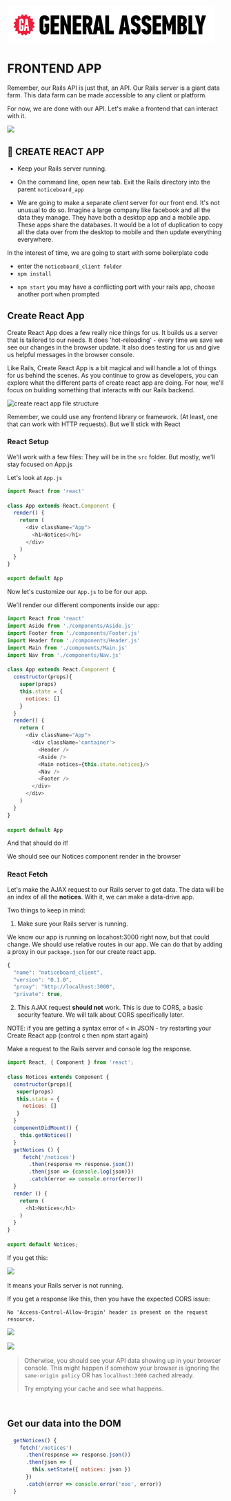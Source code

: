 [![General Assembly Logo](/ga_cog.png)](https://generalassemb.ly)
# FRONTEND APP

Remember, our Rails API is just that, an API. Our Rails server is a giant data farm. This data farm can be made accessible to any client or platform.

For now, we are done with our API. Let's make a frontend that can interact with it.

![](https://i.imgur.com/zm4EeFX.png)

## &#x1F684; CREATE REACT APP

* Keep your Rails server running.

* On the command line, open new tab. Exit the Rails directory into the parent `noticeboard_app`

* We are going to make a separate _client_ server for our front end. It's not unusual to do so. Imagine a large company like facebook and all the data they manage. They have both a desktop app and a mobile app. These apps share the databases. It would be a lot of duplication to copy all the data over from the desktop to mobile and then update everything everywhere.

In the interest of time, we are going to start with some boilerplate code

- enter the `noticeboard_client folder`
- `npm install`


* `npm start` you may have a conflicting port with your rails app, choose another port when prompted


## Create React App
Create React App does a few really nice things for us. It builds us a server that is tailored to our needs. It does 'hot-reloading' - every time we save we see our changes in the browser update. It also does testing for us and give us helpful messages in the browser console.

Like Rails, Create React App is a bit magical and will handle a lot of things for us behind the scenes. As you continue to grow as developers, you can explore what the different parts of create react app are doing. For now, we'll focus on building something that interacts with our Rails backend.


![create react app file structure](https://i.imgur.com/bzf5feu.png)


Remember, we could use any frontend library or framework. (At least, one that can work with HTTP requests). But we'll stick with React


### React Setup

We'll work with a few files: They will be in the `src` folder. But mostly, we'll stay focused on App.js


Let's look at `App.js`



```js
import React from 'react'

class App extends React.Component {
  render() {
    return (
      <div className="App">
        <h1>Notices</h1>
      </div>
    )
  }
}

export default App
```


Now let's customize our `App.js` to be for our app.


We'll render our different components inside our app:

```js
import React from 'react'
import Aside from './components/Aside.js'
import Footer from './components/Footer.js'
import Header from './components/Header.js'
import Main from './components/Main.js'
import Nav from './components/Nav.js'

class App extends React.Component {
  constructor(props){
    super(props)
    this.state = {
      notices: []
    }
  }
  render() {
    return (
      <div className="App">
        <div className='container'>
          <Header />
          <Aside />
          <Main notices={this.state.notices}/>
          <Nav />
          <Footer />
        </div>
      </div>
    )
  }
}

export default App

```

And that should do it!

We should see our Notices component render in the browser

### React Fetch

Let's make the AJAX request to our Rails server to get data. The data will be an index of all the **notices**. With it, we can make a data-drive app.

Two things to keep in mind:

1. Make sure your Rails server is running.

We know our app is running on locahost:3000 right now, but that could change. We should use relative routes in our app. We can do that by adding a proxy in our `package.json` for our create react app.

```js
{
  "name": "noticeboard_client",
  "version": "0.1.0",
  "proxy": "http://localhost:3000",
  "private": true,
```


2. This AJAX request **should not** work. This is due to CORS, a basic security feature. We will talk about CORS specifically later.

NOTE: if you are getting a syntax error of `<` in JSON - try restarting your Create React app (control c then npm start again)

Make a request to the Rails server and console log the response. 

```javascript
import React, { Component } from 'react';

class Notices extends Component {
  constructor(props){
   super(props)
   this.state = {
     notices: []
   }
  }
  componentDidMount() {
    this.getNotices()
  }
  getNotices () {
     fetch('/notices')
       .then(response => response.json())
       .then(json => {console.log(json)})
       .catch(error => console.error(error))
  }
  render () {
    return (
      <h1>Notices</h1>
    )
  }
}

export default Notices;
```

If you get this:

![](https://i.imgur.com/l8VZfgv.png)

It means your Rails server is not running.

If you get a response like this, then you have the expected CORS issue:

```
No 'Access-Control-Allow-Origin' header is present on the request resource.
```

![](https://i.imgur.com/jowW1st.png)

![](https://i.imgur.com/s2ruqcN.png)

> Otherwise, you should see your API data showing up in your browser console. This might happen if somehow your browser is ignoring the `same-origin policy` OR has `localhost:3000` cached already.
>
> Try emptying your cache and see what happens.

<br>

## Get our data into the DOM

```js
  getNotices() {
    fetch('/notices')
      .then(response => response.json())
      .then(json => {
        this.setState({ notices: json })
      })
      .catch(error => console.error('noo', error))
  }
```
